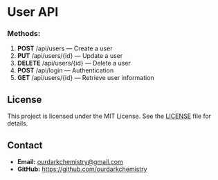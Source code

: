 # User API

### Methods:

1. **POST** /api/users — Create a user
2. **PUT** /api/users/{id} — Update a user
3. **DELETE** /api/users/{id} — Delete a user
4. **POST** /api/login — Authentication
5. **GET** /api/users/{id} — Retrieve user information

## License
This project is licensed under the MIT License. See the [LICENSE](LICENSE) file for details.

## Contact
- **Email:** ourdarkchemistry@gmail.com
- **GitHub:** https://github.com/ourdarkchemistry
